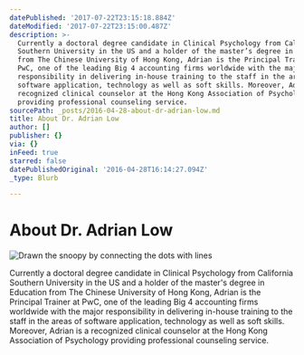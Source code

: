 ```yaml
---
datePublished: '2017-07-22T23:15:18.884Z'
dateModified: '2017-07-22T23:15:00.487Z'
description: >-
  Currently a doctoral degree candidate in Clinical Psychology from California
  Southern University in the US and a holder of the master’s degree in Education
  from The Chinese University of Hong Kong, Adrian is the Principal Trainer at
  PwC, one of the leading Big 4 accounting firms worldwide with the major
  responsibility in delivering in-house training to the staff in the areas of
  software application, technology as well as soft skills. Moreover, Adrian is a
  recognized clinical counselor at the Hong Kong Association of Psychology
  providing professional counseling service.
sourcePath: _posts/2016-04-28-about-dr-adrian-low.md
title: About Dr. Adrian Low
author: []
publisher: {}
via: {}
inFeed: true
starred: false
datePublishedOriginal: '2016-04-28T16:14:27.094Z'
_type: Blurb

---
```

# About Dr. Adrian Low
![Drawn the snoopy by connecting the dots with lines](https://the-grid-user-content.s3-us-west-2.amazonaws.com/06ea40d1-0093-4ec6-97ac-50b295346d02.jpg)

Currently a doctoral degree candidate in Clinical Psychology from California Southern University in the US and a holder of the master's degree in Education from The Chinese University of Hong Kong, Adrian is the Principal Trainer at PwC, one of the leading Big 4 accounting firms worldwide with the major responsibility in delivering in-house training to the staff in the areas of software application, technology as well as soft skills. Moreover, Adrian is a recognized clinical counselor at the Hong Kong Association of Psychology providing professional counseling service.